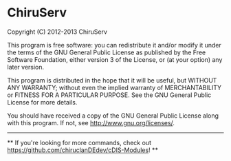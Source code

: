 ChiruServ
=========
Copyright (C) 2012-2013 ChiruServ

This program is free software: you can redistribute it and/or modify
it under the terms of the GNU General Public License as published by
the Free Software Foundation, either version 3 of the License, or
(at your option) any later version.

This program is distributed in the hope that it will be useful,
but WITHOUT ANY WARRANTY; without even the implied warranty of
MERCHANTABILITY or FITNESS FOR A PARTICULAR PURPOSE. See the
GNU General Public License for more details.

You should have received a copy of the GNU General Public License
along with this program. If not, see http://www.gnu.org/licenses/.

---

** If you're looking for more commands, check out https://github.com/chiruclanDEdev/cDIS-Modules! **
